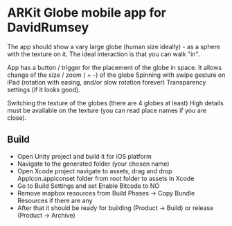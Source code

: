 ARKit Globe mobile app for DavidRumsey
=======

The app should show a vary large globe (human size ideally) - as a sphere with the texture on it.
The ideal interaction is that you can walk "in". 

App has a button / trigger for the placement of the globe in space.
It allows change of the size / zoom ( + -) of the globe
Spinning with swipe gesture on iPad (rotation with easing, and/or slow rotation forever)
Transparency settings (if it looks good).

Switching the texture of the globes (there are 4 globes at least)
High details must be available on the texture (you can read place names if you are close).


## Build

* Open Unity project and build it for iOS platform
* Navigate to the generated folder (your chosen name)
* Open Xcode project navigate to assets, drag and drop AppIcon.appiconset folder from root folder to assets in Xcode
* Go to Build Settings and set Enable Bitcode to NO
* Remove mapbox resources from Build Phases -> Copy Bundle Resources if there are any
* After that it should be ready for building (Product -> Build) or release (Product -> Archive)
